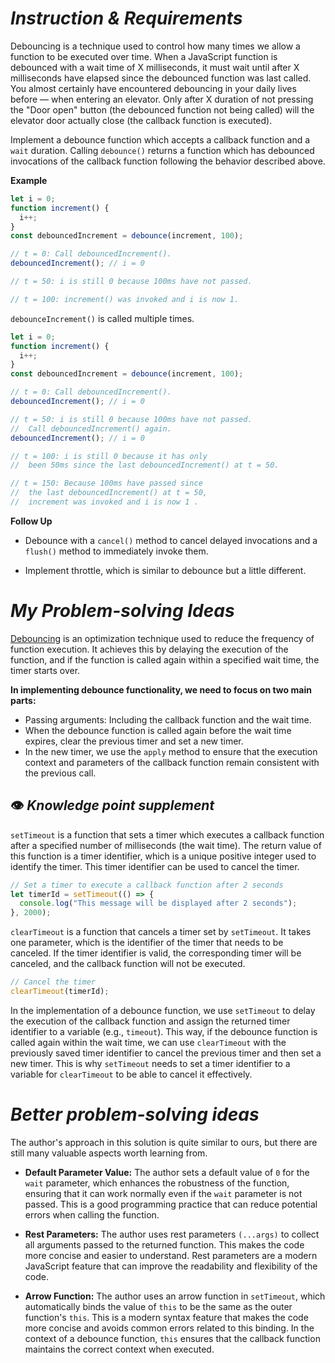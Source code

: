 # *Instruction & Requirements*

Debouncing is a technique used to control how many times we allow a function to be executed over time. When a JavaScript function is debounced with a wait time of X milliseconds, it must wait until after X milliseconds have elapsed since the debounced function was last called. You almost certainly have encountered debouncing in your daily lives before — when entering an elevator. Only after X duration of not pressing the "Door open" button (the debounced function not being called) will the elevator door actually close (the callback function is executed).

Implement a debounce function which accepts a callback function and a `wait` duration. Calling `debounce()` returns a function which has debounced invocations of the callback function following the behavior described above.

**Example**

```javascript
let i = 0;
function increment() {
  i++;
}
const debouncedIncrement = debounce(increment, 100);

// t = 0: Call debouncedIncrement().
debouncedIncrement(); // i = 0

// t = 50: i is still 0 because 100ms have not passed.

// t = 100: increment() was invoked and i is now 1.
```

`debounceIncrement()` is called multiple times.


```javascript
let i = 0;
function increment() {
  i++;
}
const debouncedIncrement = debounce(increment, 100);

// t = 0: Call debouncedIncrement().
debouncedIncrement(); // i = 0

// t = 50: i is still 0 because 100ms have not passed.
//  Call debouncedIncrement() again.
debouncedIncrement(); // i = 0

// t = 100: i is still 0 because it has only
//  been 50ms since the last debouncedIncrement() at t = 50.

// t = 150: Because 100ms have passed since
//  the last debouncedIncrement() at t = 50,
//  increment was invoked and i is now 1 .
```

**Follow Up**
- Debounce with a `cancel()` method to cancel delayed invocations and a `flush()` method to immediately invoke them.

- Implement throttle, which is similar to debounce but a little different.



# *My Problem-solving Ideas*
[Debouncing](https://lodash.com/docs/4.17.15#debounce) is an optimization technique used to reduce the frequency of function execution. It achieves this by delaying the execution of the function, and if the function is called again within a specified wait time, the timer starts over.

**In implementing debounce functionality, we need to focus on two main parts:**
- Passing arguments: Including the callback function and the wait time.
- When the debounce function is called again before the wait time expires, clear the previous timer and set a new timer. 
- In the new timer, we use the `apply` method to ensure that the execution context and parameters of the callback function remain consistent with the previous call.

## 👁 *Knowledge point supplement*
`setTimeout` is a function that sets a timer which executes a callback function after a specified number of milliseconds (the wait time). The return value of this function is a timer identifier, which is a unique positive integer used to identify the timer. This timer identifier can be used to cancel the timer.

```javascript
// Set a timer to execute a callback function after 2 seconds
let timerId = setTimeout(() => {
  console.log("This message will be displayed after 2 seconds");
}, 2000);
```
`clearTimeout` is a function that cancels a timer set by `setTimeout`. It takes one parameter, which is the identifier of the timer that needs to be canceled. If the timer identifier is valid, the corresponding timer will be canceled, and the callback function will not be executed.

```javascript
// Cancel the timer
clearTimeout(timerId);
```

In the implementation of a debounce function, we use `setTimeout` to delay the execution of the callback function and assign the returned timer identifier to a variable (e.g., `timeout`). This way, if the debounce function is called again within the wait time, we can use `clearTimeout` with the previously saved timer identifier to cancel the previous timer and then set a new timer. This is why `setTimeout` needs to set a timer identifier to a variable for `clearTimeout` to be able to cancel it effectively.

# *Better problem-solving ideas*

The author's approach in this solution is quite similar to ours, but there are still many valuable aspects worth learning from.

- **Default Parameter Value:** The author sets a default value of `0` for the `wait` parameter, which enhances the robustness of the function, ensuring that it can work normally even if the `wait` parameter is not passed. This is a good programming practice that can reduce potential errors when calling the function.

- **Rest Parameters:** The author uses rest parameters `(...args)` to collect all arguments passed to the returned function. This makes the code more concise and easier to understand. Rest parameters are a modern JavaScript feature that can improve the readability and flexibility of the code.

- **Arrow Function:** The author uses an arrow function in `setTimeout`, which automatically binds the value of `this` to be the same as the outer function's `this`. This is a modern syntax feature that makes the code more concise and avoids common errors related to this binding. In the context of a debounce function, `this` ensures that the callback function maintains the correct context when executed.
